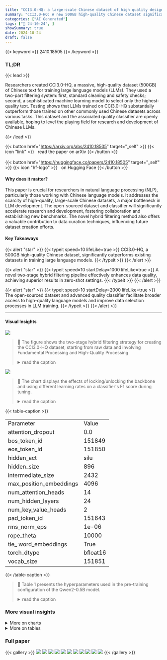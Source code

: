 ```yaml
---
title: "CCI3.0-HQ: a large-scale Chinese dataset of high quality designed for pre-training large language models"
summary: "CCI3.0-HQ: A new 500GB high-quality Chinese dataset significantly boosts large language model performance, surpassing existing datasets on various benchmarks."
categories: ["AI Generated"]
tags: ["🔖 24-10-24", ]
showSummary: true
date: 2024-10-24
draft: false
---
```


{{< keyword >}} 2410.18505 {{< /keyword >}}

### TL;DR


{{< lead >}}

Researchers created CCI3.0-HQ, a massive, high-quality dataset (500GB) of Chinese text for training large language models (LLMs). They used a two-part filtering system: first, standard cleaning and safety checks; second, a sophisticated machine learning model to select only the highest-quality text.  Testing shows that LLMs trained on CCI3.0-HQ substantially outperform those trained on other commonly used Chinese datasets across various tasks.  This dataset and the associated quality classifier are openly available, hoping to level the playing field for research and development of Chinese LLMs.

{{< /lead >}}


{{< button href="https://arxiv.org/abs/2410.18505" target="_self" >}}
{{< icon "link" >}} &nbsp; read the paper on arXiv
{{< /button >}}
<br><br>
{{< button href="https://huggingface.co/papers/2410.18505" target="_self" >}}
{{< icon "hf-logo" >}} &nbsp; on Hugging Face
{{< /button >}}

#### Why does it matter?
This paper is crucial for researchers in natural language processing (NLP), particularly those working with Chinese language models.  It addresses the scarcity of high-quality, large-scale Chinese datasets, a major bottleneck in LLM development.  The open-sourced dataset and classifier will significantly accelerate research and development, fostering collaboration and establishing new benchmarks. The novel hybrid filtering method also offers a valuable contribution to data curation techniques, influencing future dataset creation efforts.
#### Key Takeaways

{{< alert "star" >}}
{{< typeit speed=10 lifeLike=true >}} CCI3.0-HQ, a 500GB high-quality Chinese dataset, significantly outperforms existing datasets in training large language models. {{< /typeit >}}
{{< /alert >}}

{{< alert "star" >}}
{{< typeit speed=10 startDelay=1000 lifeLike=true >}} A novel two-stage hybrid filtering pipeline effectively enhances data quality, achieving superior results in zero-shot settings. {{< /typeit >}}
{{< /alert >}}

{{< alert "star" >}}
{{< typeit speed=10 startDelay=2000 lifeLike=true >}} The open-sourced dataset and advanced quality classifier facilitate broader access to high-quality language models and improve data selection processes in LLM training. {{< /typeit >}}
{{< /alert >}}

------
#### Visual Insights



![](https://ai-paper-reviewer.com/2410.18505/figures_2_0.png)

> 🔼 The figure shows the two-stage hybrid filtering strategy for creating the CCI3.0-HQ dataset, starting from raw data and involving Fundamental Processing and High-Quality Processing.
> <details>
> <summary>read the caption</summary>
> Figure 1: Dataset Curation Pipeline
> </details>





![](https://ai-paper-reviewer.com/2410.18505/charts_4_0.png)

> 🔼 The chart displays the effects of locking/unlocking the backbone and using different learning rates on a classifier's F1 score during tuning.
> <details>
> <summary>read the caption</summary>
> Figure 2: Effects of Backbone Freezing and Learning Rate Adjustments on Classifier Tuning Performance
> </details>





{{< table-caption >}}
<table id='9' style='font-size:18px'><tr><td>Parameter</td><td>Value</td></tr><tr><td>attention_dropout</td><td>0.0</td></tr><tr><td>bos_token_id</td><td>151849</td></tr><tr><td>eos_token_id</td><td>151850</td></tr><tr><td>hidden_act</td><td>silu</td></tr><tr><td>hidden_size</td><td>896</td></tr><tr><td>intermediate_size</td><td>2432</td></tr><tr><td>max_position_embeddings</td><td>4096</td></tr><tr><td>num_attention_heads</td><td>14</td></tr><tr><td>num_hidden_layers</td><td>24</td></tr><tr><td>num_key_value_heads</td><td>2</td></tr><tr><td>pad_token_id</td><td>151643</td></tr><tr><td>rms_norm_eps</td><td>1e-06</td></tr><tr><td>rope_theta</td><td>10000</td></tr><tr><td>tie_ word_embeddings</td><td>True</td></tr><tr><td>torch_dtype</td><td>bfloat16</td></tr><tr><td>vocab_size</td><td>151851</td></tr></table>{{< /table-caption >}}

> 🔼 Table 1 presents the hyperparameters used in the pre-training configuration of the Qwen2-0.5B model.
> <details>
> <summary>read the caption</summary>
> Table 1: Pre-training Model Configuration Parameters
> </details>



### More visual insights



<details>
<summary>More on charts
</summary>


![](https://ai-paper-reviewer.com/2410.18505/charts_4_1.png)

> 🔼 The chart displays the effects of backbone freezing and different learning rates on the F1 score of a classifier during tuning.
> <details>
> <summary>read the caption</summary>
> Figure 2: Effects of Backbone Freezing and Learning Rate Adjustments on Classifier Tuning Performance
> </details>


![](https://ai-paper-reviewer.com/2410.18505/charts_10_0.png)

> 🔼 The chart displays the performance of various datasets across different training token sizes in mixed and Chinese-specific dataset experiments.
> <details>
> <summary>read the caption</summary>
> Figure 3, 4: Dataset Experiment
> </details>


</details>



<details>
<summary>More on tables
</summary>


{{< table-caption >}}
<table id='1' style='font-size:20px'><tr><td colspan="5">Mixed Dataset Experiment Results</td></tr><tr><td>Metrics</td><td>SkyPile</td><td>Wanjuan-v1</td><td>CCI3.0</td><td>CCI3.0-HQ</td></tr><tr><td>ARC-C</td><td>0.270</td><td>0.277</td><td>0.265</td><td>0.269</td></tr><tr><td>ARC-E</td><td>0.521</td><td>0.517</td><td>0.539</td><td>0.542</td></tr><tr><td>HellaSwag</td><td>0.355</td><td>0.347</td><td>0.36</td><td>0.357</td></tr><tr><td>Winograd</td><td>0.507</td><td>0.502</td><td>0.498</td><td>0.523</td></tr><tr><td>MMLU</td><td>0.286</td><td>0.287</td><td>0.289</td><td>0.292</td></tr><tr><td>OpenbookQA</td><td>0.334</td><td>0.312</td><td>0.326</td><td>0.318</td></tr><tr><td>PIQA</td><td>0.651</td><td>0.651</td><td>0.652</td><td>0.648</td></tr><tr><td>SIQA</td><td>0.38</td><td>0.387</td><td>0.375</td><td>0.394</td></tr><tr><td>CEval</td><td>0.279</td><td>0.275</td><td>0.278</td><td>0.296</td></tr><tr><td>CMMLU</td><td>0.294</td><td>0.286</td><td>0.292</td><td>0.309</td></tr><tr><td>AverageEnglish</td><td>0.413</td><td>0.410</td><td>0.413</td><td>0.418</td></tr><tr><td>AverageChinese</td><td>0.287</td><td>0.280</td><td>0.285</td><td>0.303</td></tr><tr><td>Average</td><td>0.388</td><td>0.384</td><td>0.388</td><td>0.395</td></tr><tr><td colspan="5">Chinese Dataset Experiment Results</td></tr><tr><td>Metrics</td><td>SkyPile</td><td>Wanjuan-v1</td><td>CCI3.0</td><td>CCI3.0-HQ</td></tr><tr><td>ARC-C</td><td>0.192</td><td>0.217</td><td>0.202</td><td>0.235</td></tr><tr><td>ARC-E</td><td>0.313</td><td>0.282</td><td>0.323</td><td>0.388</td></tr><tr><td>HellaSwag</td><td>0.279</td><td>0.269</td><td>0.283</td><td>0.295</td></tr><tr><td>Winograd</td><td>0.490</td><td>0.487</td><td>0.485</td><td>0.481</td></tr><tr><td>MMLU</td><td>0.244</td><td>0.254</td><td>0.245</td><td>0.259</td></tr><tr><td>OpenbookQA</td><td>0.254</td><td>0.232</td><td>0.232</td><td>0.242</td></tr><tr><td>PIQA</td><td>0.528</td><td>0.539</td><td>0.53</td><td>0.556</td></tr><tr><td>SIQA</td><td>0.387</td><td>0.377</td><td>0.372</td><td>0.382</td></tr><tr><td>CEval</td><td>0.305</td><td>0.279</td><td>0.294</td><td>0.331</td></tr><tr><td>CMMLU</td><td>0.304</td><td>0.298</td><td>0.296</td><td>0.328</td></tr><tr><td>AverageEnglish</td><td>0.336</td><td>0.332</td><td>0.334</td><td>0.355</td></tr><tr><td>AverageChinese</td><td>0.304</td><td>0.289</td><td>0.295</td><td>0.329</td></tr><tr><td>Average</td><td>0.330</td><td>0.324</td><td>0.326</td><td>0.350</td></tr></table>{{< /table-caption >}}
> 🔼 The table presents a comparison of the performance of different datasets (SkyPile, Wanjuan-v1, CCI3.0, and CCI3.0-HQ) on various metrics across mixed and Chinese-only datasets.
> <details>
> <summary>read the caption</summary>
> Table 2: Comparison of Dataset Impacts on Model Performance in Mixed and Chinese Dataset Experiments
> </details>

{{< table-caption >}}
<table id='2' style='font-size:20px'><tr><td>Metrics</td><td>DCLM</td><td>FineWeb-edu</td></tr><tr><td>ARC-C</td><td>0.211</td><td>0.235</td></tr><tr><td>ARC-E</td><td>0.378</td><td>0.388</td></tr><tr><td>HellaSwag</td><td>0.310</td><td>0.295</td></tr><tr><td>Winograd</td><td>0.485</td><td>0.481</td></tr><tr><td>MMLU</td><td>0.259</td><td>0.259</td></tr><tr><td>OpenbookQA</td><td>0.262</td><td>0.242</td></tr><tr><td>PIQA</td><td>0.571</td><td>0.556</td></tr><tr><td>SIQA</td><td>0.389</td><td>0.382</td></tr><tr><td>CEval</td><td>0.298</td><td>0.331</td></tr><tr><td>CMMLU</td><td>0.311</td><td>0.328</td></tr><tr><td>AverageEnglish</td><td>0.358</td><td>0.355</td></tr><tr><td>AverageChinese</td><td>0.305</td><td>0.329</td></tr><tr><td>Average</td><td>0.348</td><td>0.350</td></tr></table>{{< /table-caption >}}
> 🔼 Table 3 compares the performance of two quality annotation methods, DCLM and FineWeb-edu, across various metrics, showing FineWeb-edu's superiority in Chinese-specific tasks and overall performance.
> <details>
> <summary>read the caption</summary>
> Table 3: Comparison of Two Quality Annotation Methods
> </details>

{{< table-caption >}}
<table id='1' style='font-size:16px'><tr><td>Classifier</td><td>Precision</td><td>Recall</td><td>F1-score</td></tr><tr><td colspan="4">classifierFineWeb-edu</td></tr><tr><td>Positive</td><td>0.91</td><td>0.02</td><td>0.03</td></tr><tr><td>Negative</td><td>0.82</td><td>1.00</td><td>0.90</td></tr><tr><td>Macro F1</td><td>0.87</td><td>0.51</td><td>0.47</td></tr><tr><td colspan="4">classifierChineseWebText</td></tr><tr><td>Positive</td><td>0.18</td><td>0.58</td><td>0.27</td></tr><tr><td>Negative</td><td>0.80</td><td>0.38</td><td>0.52</td></tr><tr><td>Macro F1</td><td>0.49</td><td>0.48</td><td>0.39</td></tr><tr><td colspan="4">classifierIndustryCorpus2</td></tr><tr><td>Positive</td><td>0.32</td><td>0.86</td><td>0.47</td></tr><tr><td>Negative</td><td>0.95</td><td>0.59</td><td>0.73</td></tr><tr><td>Macro F1</td><td>0.64</td><td>0.73</td><td>0.60</td></tr><tr><td colspan="4">classifiercc13.0-HQ</td></tr><tr><td>Positive</td><td>0.86</td><td>0.38</td><td>0.53</td></tr><tr><td>Negative</td><td>0.88</td><td>0.99</td><td>0.93</td></tr><tr><td>Macro F1</td><td>0.87</td><td>0.68</td><td>0.73</td></tr></table>{{< /table-caption >}}
> 🔼 Table 4 presents a comparison of four different quality classifiers (classifierFineWeb-edu, classifierChineseWebText, classifierIndustryCorpus2, and classifierCC13.0-HQ) based on their precision, recall, and F1-score for both positive and negative sample classifications.
> <details>
> <summary>read the caption</summary>
> Table 4: Evaluation of Different Quality Classifiers
> </details>

</details>


### Full paper

{{< gallery >}}
<img src="https://ai-paper-reviewer.com/2410.18505/1.png" class="grid-w50 md:grid-w33 xl:grid-w25" />
<img src="https://ai-paper-reviewer.com/2410.18505/2.png" class="grid-w50 md:grid-w33 xl:grid-w25" />
<img src="https://ai-paper-reviewer.com/2410.18505/3.png" class="grid-w50 md:grid-w33 xl:grid-w25" />
<img src="https://ai-paper-reviewer.com/2410.18505/4.png" class="grid-w50 md:grid-w33 xl:grid-w25" />
<img src="https://ai-paper-reviewer.com/2410.18505/5.png" class="grid-w50 md:grid-w33 xl:grid-w25" />
<img src="https://ai-paper-reviewer.com/2410.18505/6.png" class="grid-w50 md:grid-w33 xl:grid-w25" />
<img src="https://ai-paper-reviewer.com/2410.18505/7.png" class="grid-w50 md:grid-w33 xl:grid-w25" />
<img src="https://ai-paper-reviewer.com/2410.18505/8.png" class="grid-w50 md:grid-w33 xl:grid-w25" />
<img src="https://ai-paper-reviewer.com/2410.18505/9.png" class="grid-w50 md:grid-w33 xl:grid-w25" />
<img src="https://ai-paper-reviewer.com/2410.18505/10.png" class="grid-w50 md:grid-w33 xl:grid-w25" />
<img src="https://ai-paper-reviewer.com/2410.18505/11.png" class="grid-w50 md:grid-w33 xl:grid-w25" />
{{< /gallery >}}
